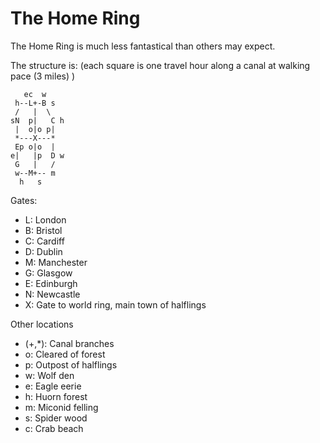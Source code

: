 The Home Ring
=============

The Home Ring is much less fantastical than others may expect.

The structure is: (each square is one travel hour along a canal at walking pace (3 miles) )

```
   ec  w
 h--L+-B s
 /   |  \
sN  p|   C h
 |  o|o p|
 *---X---*
 Ep o|o  | 
e|   |p  D w
 G   |   /
 w--M+-- m
  h   s
```


Gates:

* L: London
* B: Bristol
* C: Cardiff
* D: Dublin
* M: Manchester
* G: Glasgow
* E: Edinburgh
* N: Newcastle
* X: Gate to world ring, main town of halflings

Other locations
* (+,*): Canal branches
* o: Cleared of forest
* p: Outpost of halflings
* w: Wolf den
* e: Eagle eerie
* h: Huorn forest
* m: Miconid felling
* s: Spider wood
* c: Crab beach
